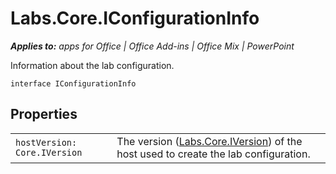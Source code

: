 
# Labs.Core.IConfigurationInfo

 _**Applies to:** apps for Office | Office Add-ins | Office Mix | PowerPoint_

Information about the lab configuration.

```
interface IConfigurationInfo
```


## Properties


|||
|:-----|:-----|
| `hostVersion: Core.IVersion`|The version ([Labs.Core.IVersion](/reference/office-mix/labs.core.iversion.md)) of the host used to create the lab configuration.|
